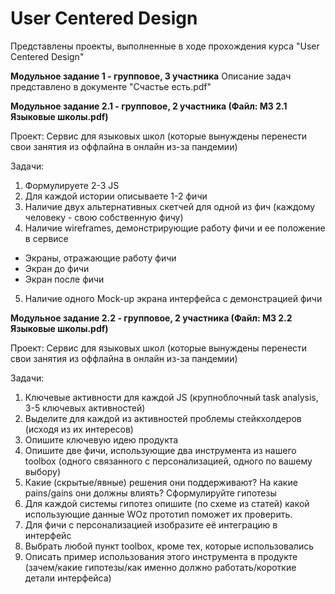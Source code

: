 # User Centered Design
Представлены проекты, выполненные в ходе прохождения курса "User Centered Design"

**Модульное задание 1 - групповое, 3 участника**
Описание задач представлено в документе "Счастье есть.pdf"


**Модульное задание 2.1  - групповое, 2 участника (Файл: МЗ 2.1 Языковые школы.pdf)**

Проект: Сервис для языковых школ (которые вынуждены перенести свои занятия из оффлайна в онлайн из-за пандемии)

Задачи:
1. Формулируете 2-3 JS 
2. Для каждой истории описываете 1-2 фичи
3. Наличие двух альтернативных скетчей для одной из фич (каждому человеку - свою собственную фичу)
4. Наличие wireframes, демонстрирующие работу фичи и ее положение в сервисе
* Экраны, отражающие работу фичи
* Экран до фичи
* Экран после фичи
5. Наличие одного Mock-up экрана интерфейса с демонстрацией фичи

**Модульное задание 2.2  - групповое, 2 участника (Файл: МЗ 2.2 Языковые школы.pdf)**

Проект: Сервис для языковых школ (которые вынуждены перенести свои занятия из оффлайна в онлайн из-за пандемии)

Задачи:
1. Ключевые активности для каждой JS (крупноблочный task analysis, 3-5 ключевых активностей)
2. Выделите для каждой из активностей проблемы стейкхолдеров (исходя из их интересов)
3. Опишите ключевую идею продукта
4. Опишите две фичи, использующие два инструмента из нашего toolbox (одного связанного с персонализацией, одного по вашему выбору)
5. Какие (скрытые/явные) решения они поддерживают? На какие pains/gains они должны влиять? Сформулируйте гипотезы
6. Для каждой системы гипотез опишите (по схеме из статей) какой использующие данные WOz прототип поможет их проверить.
7. Для фичи с персонализацией изобразите её интеграцию в интерфейс
8. Выбрать любой пункт toolbox, кроме тех, которые использовались
9. Описать пример использования этого инструмента в продукте (зачем/какие гипотезы/как именно должно работать/короткие детали интерфейса)
